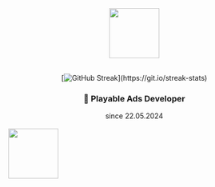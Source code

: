 <div id="header" align="center">
  

  <img src="https://i.giphy.com/media/7Z49eulwv4aGY35RaD/giphy.webp" width="100"/>
<br><br>

[![GitHub Streak](http://github-readme-streak-stats.herokuapp.com/?user=MladenovaKristina&theme=transparent&background=rgba(255,0,0,0))](https://git.io/streak-stats)

<span>
  
### :dizzy: Playable Ads Developer	
since 22.05.2024<br><br>
<a href="https://www.crazylabs.com/"><img src="https://www.crazylabs.com/lp/crazy-summer-challenge/media/shrimpy.png" width="100" style="float:left"/></a><br>

</span>
<br>

</div>
